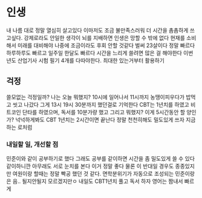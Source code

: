 # 인생

내 나름 대로 정말 열심히 살고있다 이마저도 조금 불만족스러워 더 시간을 촘촘하게 쓰고싶다. 강제로라도 안일한 생각이 뇌를 지배하면 인생은 망할 수 밖에 없다 현재를 소비해서 미래를 대비해야 나중에 
조금이라도 후회 안할 것같다 벌써 23살이다 정말 빠르다 하루하루도 빠르고 일주일 한달도 빠르다 시간을 느리게 쓸려면 많은 걸 해야한다 이번년도 산업기사 시험 필기 4개를 다따야한다. 최대한 있는거부터
활용하기

## 걱정

쓸모없는 걱정일까? 나는 오늘 뭐했지? 10시에 일어나서 11시까지 농땡이피우다가 밥먹고 씻고 나갔다 그게 13시 19시 30분까지 했던걸로 기억한다 CBT는 1년치를 하였고 비트코인 단타를 하였으며, 독서를
10분가량 했고 그리고 뭐했지? 이게 5시간동안 할 양인가? 넉넉하게봐도 CBT 1년치는 2시간이면 끝난다 정말 천천히해도 밀도있게 쓰자 지금 하는 로처럼 

### 내일할 일, 개선할 점

민준이와 같이 공부하기로 했다 그래도 공부를 같이하면 시간을 좀 밀도있게 쓸 수 있다 같이하니깐 아무래도 서로 눈치를 본다 이거 정말 좋다 물론 이 반대일 경우도 종종있지만 여원이랑 할때는 정말 빡공
했던 것 같다. 면학분위기가 자동으로 조성되는 민준이랑은 음.. 될지안될지 모르겠지만ㅇ 내일도 CBT1년치 풀고 독서 하자 영어는 짬내서 빠르게 
